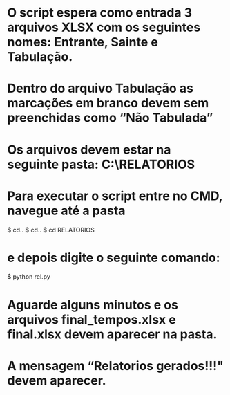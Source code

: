 # O script espera como entrada 3 arquivos XLSX com os seguintes nomes: Entrante, Sainte e Tabulação.
# Dentro do arquivo Tabulação as marcações em branco devem sem preenchidas como “Não Tabulada”
# Os arquivos devem estar na seguinte pasta: C:\RELATORIOS
####

# Para executar o script entre no CMD, navegue até a pasta 
$ cd.. 
$ cd.. 
$ cd RELATORIOS
# e depois digite o seguinte comando:
$ python rel.py
# Aguarde alguns minutos e os arquivos final_tempos.xlsx e final.xlsx devem aparecer na pasta. 
# A mensagem “Relatorios gerados!!!" devem aparecer.
